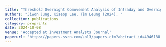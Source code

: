 ```yaml
---
title: "Threshold Overnight Comovement Analysis of Intraday and Overnight Returns"
authors: "Jiwon Jung, Kiseop Lee, Tim Leung (2024). "
collection: publications
category: preprints  
date: 2024-10-08
venue: 'Accepted at Investment Analysts Journal' 
paperurl: 'https://papers.ssrn.com/sol3/papers.cfm?abstract_id=4946188' 
---
```

 
